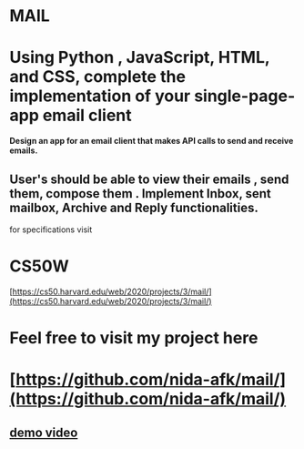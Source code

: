 # MAIL
# Using  Python , JavaScript, HTML, and CSS, complete the implementation of your single-page-app email client 
**Design an app for an email client that makes API calls to send and receive emails.**
## User's should be able to view their emails , send them, compose them . Implement Inbox, sent mailbox, Archive and Reply functionalities. 
for specifications visit 
# CS50W
[https://cs50.harvard.edu/web/2020/projects/3/mail/](https://cs50.harvard.edu/web/2020/projects/3/mail/)
#
# Feel free to visit my project here
# [https://github.com/nida-afk/mail/](https://github.com/nida-afk/mail/)
## [demo video](https://youtu.be/rrzkCq2uOWU)

